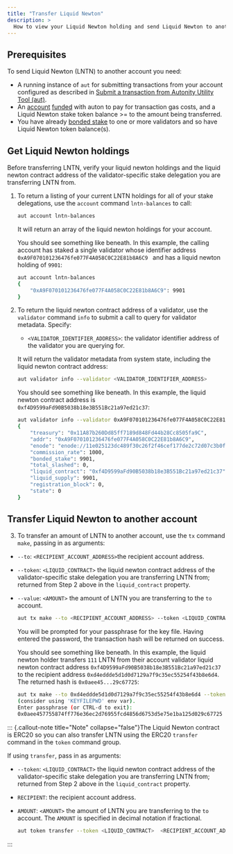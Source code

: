 ```yaml
---
title: "Transfer Liquid Newton"
description: >
  How to view your Liquid Newton holding and send Liquid Newton to another account using `aut`
---
```


## Prerequisites

To send Liquid Newton (LNTN) to another account you need:

- A running instance of `aut` for submitting transactions from your account configured as described in [Submit a transaction from Autonity Utility Tool (aut)](/account-holders/submit-trans-aut/).
- An [account](/account-holders/create-acct/) [funded](/account-holders/fund-acct/) with auton to pay for transaction gas costs, and a Liquid Newton stake token balance >= to the amount being transferred.
- You have already [bonded stake](/delegators/bond-stake/) to one or more validators and so have Liquid Newton token balance(s).


## Get Liquid Newton holdings

Before transferring LNTN, verify your liquid newton holdings and the liquid newton contract address of the validator-specific stake delegation you are transferring LNTN from.

1. To return a listing of your current LNTN holdings for all of your stake delegations, use the `account` command `lntn-balances` to call:

	```bash
    aut account lntn-balances
    ```

	It will return an array of the liquid newton holdings for your account.
	
	You should see something like beneath. In this example, the calling account has staked a single validator whose identifier address `0xA9F070101236476fe077F4A058C0C22E81b8A6C9 ` and has a liquid newton holding of `9901`:
    
    ```bash
    aut account lntn-balances
    {
    	"0xA9F070101236476fe077F4A058C0C22E81b8A6C9": 9901
    }
    ```

2. To return the liquid newton contract address of a validator, use the `validator` command `info` to submit a call to query for validator metadata. Specify:
	- `<VALIDATOR_IDENTIFIER_ADDRESS>`: the validator identifier address of the validator you are querying for.

	It will return the validator metadata from system state, including the liquid newton contract address:

	```bash
    aut validator info --validator <VALIDATOR_IDENTIFIER_ADDRESS>
    ```

    You should see something like beneath. In this example, the liquid newton contract address is `0xf4D9599aFd90B5038b18e3B551Bc21a97ed21c37`:
    
    ```bash
    aut validator info --validator 0xA9F070101236476fe077F4A058C0C22E81b8A6C9
    {
    	"treasury": "0x11A87b260Dd85ff7189d848Fd44b28Cc8505fa9C",
    	"addr": "0xA9F070101236476fe077F4A058C0C22E81b8A6C9",
    	"enode": "enode://11e025123dc489f30c26f2f46cef177de2c72d07c3b0f6aa948a2575e2b4be362b8098c14ec4720e4e46daceb390caeb1ad273f3adbfca8c4150e58c0c71f24b@51.89.151.55:30303",
    	"commission_rate": 1000,
    	"bonded_stake": 9901,
    	"total_slashed": 0,
    	"liquid_contract": "0xf4D9599aFd90B5038b18e3B551Bc21a97ed21c37",
    	"liquid_supply": 9901,
    	"registration_block": 0,
    	"state": 0
    }
    ```

## Transfer Liquid Newton to another account

3. To transfer an amount of LNTN to another account, use the `tx` command `make`, passing in as arguments:

- `--to`: `<RECIPIENT_ACCOUNT_ADDRESS>`the recipient account address.
- `--token`: `<LIQUID_CONTRACT>` the liquid newton contract address of the validator-specific stake delegation you are transferring LNTN from; returned from Step 2 above in the `liquid_contract` property.
- `--value`: `<AMOUNT>` the amount of LNTN you are transferring to the `to` account.

    ```bash
    aut tx make --to <RECIPIENT_ACCOUNT_ADDRESS> --token <LIQUID_CONTRACT> --value <AMOUNT> | aut tx sign - | aut tx send -
    ```
    
    You will be prompted for your passphrase for the key file. Having entered the password, the transaction hash will be returned on success.
    
    You should see something like beneath. In this example, the liquid newton holder transfers `111` LNTN from their account validator liquid newton contract address `0xf4D9599aFd90B5038b18e3B551Bc21a97ed21c37` to the recipient address `0xd4eddde5d1d0d7129a7f9c35ec55254f43b8e6d4`. The returned hash is `0x0aee45...29c67725`:
    
    ```bash
    aut tx make --to 0xd4eddde5d1d0d7129a7f9c35ec55254f43b8e6d4 --token 0xf4D9599aFd90B5038b18e3B551Bc21a97ed21c37 --value 111 | aut tx sign - | aut tx send -
    (consider using 'KEYFILEPWD' env var).
    Enter passphrase (or CTRL-d to exit): 
    0x0aee457755874ff776e36ec2d76955fcd4856d6753d5e75e1ba125d029c67725
    ```

::: {.callout-note title="Note" collapse="false"}The Liquid Newton contract is ERC20 so you can also transfer LNTN using the ERC20 `transfer` command in the `token` command group.

If using `transfer`, pass in as arguments:

- `--token`: `<LIQUID_CONTRACT>` the liquid newton contract address of the validator-specific stake delegation you are transferring LNTN from; returned from Step 2 above in the `liquid_contract` property.
- `RECIPIENT`: the recipient account address.
- `AMOUNT`: `<AMOUNT>` the amount of LNTN you are transferring to the `to` account. The `AMOUNT` is specified in decimal notation if fractional.

    ```bash
    aut token transfer --token <LIQUID_CONTRACT>  <RECIPIENT_ACCOUNT_ADDRESS> <AMOUNT>  | aut tx sign - | aut tx send -
    ```
:::
